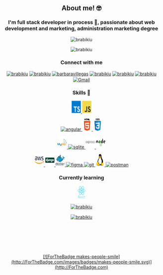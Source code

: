 
<h2 align="center">About me! 🤓 </h2>
<h3 align="center">I'm full stack developer in process 📝, 
  passionate about web development and marketing, administration marketing degree </h3>

<p align="center"> <img src="https://komarev.com/ghpvc/?username=brabikiu&label=Profile%20views&color=0e75b6&style=flat" alt="brabikiu" /> </p>

<p align="center"> <img align="center" src="https://github-readme-stats.vercel.app/api?username=brabikiu&show_icons=true&locale=en" alt="brabikiu" /></p>



<h3 align="center">Connect with me</h3>
<p align="center">
<a href="https://codepen.io/brabikiu" target="blank"><img align="center" src="https://raw.githubusercontent.com/rahuldkjain/github-profile-readme-generator/master/src/images/icons/Social/codepen.svg" alt="brabikiu" height="30" width="30" /></a>
<a href="https://twitter.com/brabikiu" target="blank"><img align="center" src="https://raw.githubusercontent.com/rahuldkjain/github-profile-readme-generator/master/src/images/icons/Social/twitter.svg" alt="brabikiu" height="30" width="30" /></a>
<a href="https://linkedin.com/in/barbaravillegas" target="blank"><img align="center" src="https://raw.githubusercontent.com/rahuldkjain/github-profile-readme-generator/master/src/images/icons/Social/linked-in-alt.svg" alt="barbaravillegas" height="30" width="30" /></a>
<a href="https://stackoverflow.com/users/brabikiu" target="blank"><img align="center" src="https://raw.githubusercontent.com/rahuldkjain/github-profile-readme-generator/master/src/images/icons/Social/stack-overflow.svg" alt="brabikiu" height="30" width="30" /></a>
<a href="https://codesandbox.com/brabikiu" target="blank"><img align="center" src="https://cdn.jsdelivr.net/npm/simple-icons@3.0.1/icons/codesandbox.svg" alt="brabikiu" height="30" width="30" /></a>
<a href="https://instagram.com/brabikiu" target="blank"><img align="center" src="https://raw.githubusercontent.com/rahuldkjain/github-profile-readme-generator/master/src/images/icons/Social/instagram.svg" alt="brabikiu" height="30" width="30" /></a>
  <a href="mailto:barbaraavillegas@gmail.com">
  <img align="center" alt="Gmail" width="22px" src="https://img.icons8.com/fluent/48/000000/gmail.png"/>
</a>
</p>

<h3 align="center">Skills 🚀</h3>
<p align="center"> <a href="https://www.typescriptlang.org/" target="_blank"> <img src="https://raw.githubusercontent.com/devicons/devicon/master/icons/typescript/typescript-original.svg" alt="typescript" width="30" height="40"/> </a> <a href="https://developer.mozilla.org/en-US/docs/Web/JavaScript" target="_blank"> <img src="https://raw.githubusercontent.com/devicons/devicon/master/icons/javascript/javascript-original.svg" alt="javascript" width="30" height="40"/> </a> </p>

<p align="center"> <a href="https://angular.io" target="_blank"> <img src="https://angular.io/assets/images/logos/angular/angular.svg" alt="angular" width="30" height="40"/> <a href="https://www.w3.org/html/" target="_blank"> <img src="https://raw.githubusercontent.com/devicons/devicon/master/icons/html5/html5-original-wordmark.svg" alt="html5" width="30" height="40"/> <a href="https://www.w3schools.com/css/" target="_blank"> <img src="https://raw.githubusercontent.com/devicons/devicon/master/icons/css3/css3-original-wordmark.svg" alt="css3" width="30" height="40"/>  </p>

<p align="center"> <a href="https://www.mysql.com/" target="_blank"> <img src="https://raw.githubusercontent.com/devicons/devicon/master/icons/mysql/mysql-original-wordmark.svg" alt="mysql" width="30" height="40"/> </a> <a href="https://www.sqlite.org/" target="_blank"> <img src="https://www.vectorlogo.zone/logos/sqlite/sqlite-icon.svg" alt="sqlite" width="30" height="40"/> 
  <a href="https://expressjs.com" target="_blank"> <img src="https://raw.githubusercontent.com/devicons/devicon/master/icons/express/express-original-wordmark.svg" alt="express" width="30" height="40"/> <a href="https://nodejs.org" target="_blank"> <img src="https://raw.githubusercontent.com/devicons/devicon/master/icons/nodejs/nodejs-original-wordmark.svg" alt="nodejs" width="30" height="40"/> </p>
  
  
<p align="center">  </a> <a href="https://aws.amazon.com" target="_blank"> <img src="https://raw.githubusercontent.com/devicons/devicon/master/icons/amazonwebservices/amazonwebservices-original-wordmark.svg" alt="aws" width="30" height="40"/> </a> </a> <a href="https://www.djangoproject.com/" target="_blank"> <img src="https://raw.githubusercontent.com/devicons/devicon/master/icons/django/django-original.svg" alt="django" width="30" height="40"/> </a> <a href="https://www.docker.com/" target="_blank"> <img src="https://raw.githubusercontent.com/devicons/devicon/master/icons/docker/docker-original-wordmark.svg" alt="docker" width="30" height="40"/> </a>  </a> <a href="https://www.figma.com/" target="_blank"> <img src="https://www.vectorlogo.zone/logos/figma/figma-icon.svg" alt="figma" width="30" height="40"/> </a> <a href="https://git-scm.com/" target="_blank"> <img src="https://www.vectorlogo.zone/logos/git-scm/git-scm-icon.svg" alt="git" width="30" height="40"/> </a> </a> <a href="https://www.adobe.com/in/products/illustrator.html" target="_blank"> <img src="https://raw.githubusercontent.com/devicons/devicon/master/icons/linux/linux-original.svg" alt="linux" width="30" height="40"/> </a> </a> <a href="https://www.photoshop.com/en" target="_blank">  <img src="https://www.vectorlogo.zone/logos/getpostman/getpostman-icon.svg" alt="postman" width="30" height="40"/>  </a>  </p>


<h3 align="center"> Currently learning </h3>
<p <img align="center" </a> <a href="https://reactjs.org/" target="_blank"> <img src="https://raw.githubusercontent.com/devicons/devicon/master/icons/react/react-original-wordmark.svg" alt="react" width="30" height="40"/></p>







<p align="center"> <img align="center" src="https://github-readme-stats.vercel.app/api/top-langs?username=brabikiu&show_icons=true&locale=en&layout=compact" alt="brabikiu" /></p>




<p align="center"> <img align="center" src="https://github-readme-streak-stats.herokuapp.com/?user=brabikiu&" alt="brabikiu" /></p>


<br><br>





  
  <br><br>
  <p align="center"> [![ForTheBadge makes-people-smile](http://ForTheBadge.com/images/badges/makes-people-smile.svg)](http://ForTheBadge.com) </p>
